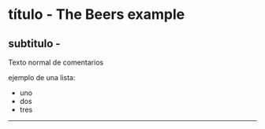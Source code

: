 # título - The Beers example

## subtitulo -

Texto normal de comentarios

ejemplo de una lista:
- uno
- dos
- tres

---